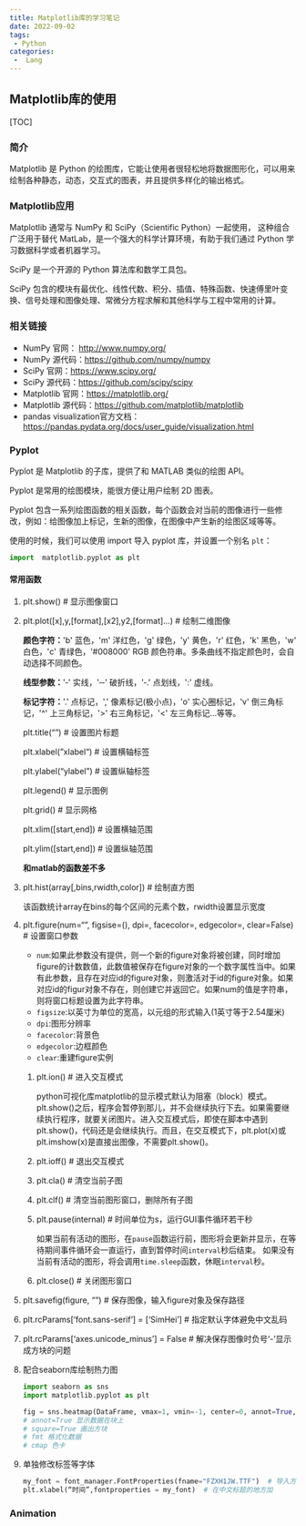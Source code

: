 ```yaml
---
title: Matplotlib库的学习笔记
date: 2022-09-02
tags:
 - Python
categories:
 -  Lang
---
```


## Matplotlib库的使用

[TOC]

### 简介

Matplotlib 是 Python 的绘图库，它能让使用者很轻松地将数据图形化，可以用来绘制各种静态，动态，交互式的图表，并且提供多样化的输出格式。

### Matplotlib应用

Matplotlib 通常与 NumPy 和 SciPy（Scientific Python）一起使用， 这种组合广泛用于替代 MatLab，是一个强大的科学计算环境，有助于我们通过 Python 学习数据科学或者机器学习。

SciPy 是一个开源的 Python 算法库和数学工具包。

SciPy 包含的模块有最优化、线性代数、积分、插值、特殊函数、快速傅里叶变换、信号处理和图像处理、常微分方程求解和其他科学与工程中常用的计算。

### 相关链接

* NumPy 官网： <http://www.numpy.org/>
* NumPy 源代码：<https://github.com/numpy/numpy>
* SciPy 官网：<https://www.scipy.org/>
* SciPy 源代码：<https://github.com/scipy/scipy>
* Matplotlib 官网：<https://matplotlib.org/>
* Matplotlib 源代码：<https://github.com/matplotlib/matplotlib>
* pandas visualization官方文档：<https://pandas.pydata.org/docs/user_guide/visualization.html>

### Pyplot

Pyplot 是 Matplotlib 的子库，提供了和 MATLAB 类似的绘图 API。

Pyplot 是常用的绘图模块，能很方便让用户绘制 2D 图表。

Pyplot 包含一系列绘图函数的相关函数，每个函数会对当前的图像进行一些修改，例如：给图像加上标记，生新的图像，在图像中产生新的绘图区域等等。

使用的时候，我们可以使用 import 导入 pyplot 库，并设置一个别名 `plt`：

```python
import  matplotlib.pyplot as plt
```

#### 常用函数

1. plt.show() # 显示图像窗口

2. plt.plot([x],y,[format],[x2],y2,[format]…) # 绘制二维图像

   **颜色字符：**'b' 蓝色，'m' 洋红色，'g' 绿色，'y' 黄色，'r' 红色，'k' 黑色，'w' 白色，'c' 青绿色，'#008000' RGB 颜色符串。多条曲线不指定颜色时，会自动选择不同颜色。

   **线型参数：**'‐' 实线，'‐‐' 破折线，'‐.' 点划线，':' 虚线。

   **标记字符：**'.' 点标记，',' 像素标记(极小点)，'o' 实心圈标记，'v' 倒三角标记，'^' 上三角标记，'>' 右三角标记，'<' 左三角标记...等等。

   plt.title(“”) # 设置图片标题

   plt.xlabel(”xlabel“) # 设置横轴标签

   plt.ylabel(“ylabel”) # 设置纵轴标签

   plt.legend() # 显示图例

   plt.grid() # 显示网格

   plt.xlim([start,end]) # 设置横轴范围

   plt.ylim([start,end]) # 设置纵轴范围

   **和matlab的函数差不多**

3. plt.hist(array[,bins,rwidth,color]) # 绘制直方图

   该函数统计array在bins的每个区间的元素个数，rwidth设置显示宽度

4. plt.figure(num=“”, figsise=(), dpi=, facecolor=, edgecolor=, clear=False)  # 设置窗口参数

   - `num`:如果此参数没有提供，则一个新的figure对象将被创建，同时增加figure的计数数值，此数值被保存在figure对象的一个数字属性当中。如果有此参数，且存在对应id的figure对象，则激活对于id的figure对象。如果对应id的figur对象不存在，则创建它并返回它。如果num的值是字符串，则将窗口标题设置为此字符串。
   - `figsize`:以英寸为单位的宽高，以元组的形式输入(1英寸等于2.54厘米)
   - `dpi`:图形分辨率
   - `facecolor`:背景色
   - `edgecolor`:边框颜色
   - `clear`:重建figure实例

   1. plt.ion() # 进入交互模式

      python可视化库matplotlib的显示模式默认为阻塞（block）模式。plt.show()之后，程序会暂停到那儿，并不会继续执行下去。如果需要继续执行程序，就要关闭图片。进入交互模式后，即使在脚本中遇到plt.show()，代码还是会继续执行。而且，在交互模式下，plt.plot(x)或plt.imshow(x)是直接出图像，不需要plt.show()。

   2. plt.ioff() # 退出交互模式

   3. plt.cla() # 清空当前子图

   4. plt.clf() # 清空当前图形窗口，删除所有子图

   5. plt.pause(internal) # 时间单位为s，运行GUI事件循环若干秒

      如果当前有活动的图形，在`pause`函数运行前，图形将会更新并显示，在等待期间事件循环会一直运行，直到暂停时间`interval`秒后结束。
      如果没有当前有活动的图形，将会调用`time.sleep`函数，休眠`interval`秒。

   6. plt.close() # 关闭图形窗口

5. plt.savefig(figure, “”)  # 保存图像，输入figure对象及保存路径

6. plt.rcParams[‘font.sans-serif’] = [‘SimHei’]  # 指定默认字体避免中文乱码

7. plt.rcParams[‘axes.unicode_minus’] = False  # 解决保存图像时负号‘-’显示成方块的问题

8. 配合seaborn库绘制热力图

   ```python
   import seaborn as sns
   import matplotlib.pyplot as plt
   
   fig = sns.heatmap(DataFrame, vmax=1, vmin=-1, center=0, annot=True, square=True, fmt='.2g')
   # annot=True 显示数据在块上
   # square=True 画出方块
   # fmt 格式化数据
   # cmap 色卡
   ```

9. 单独修改标签等字体

   ```python
   my_font = font_manager.FontProperties(fname="FZXH1JW.TTF")  # 导入方正细黑简体
   plt.xlabel(“时间”,fontproperties = my_font)  # 在中文标题的地方加
   ```


### Animation

